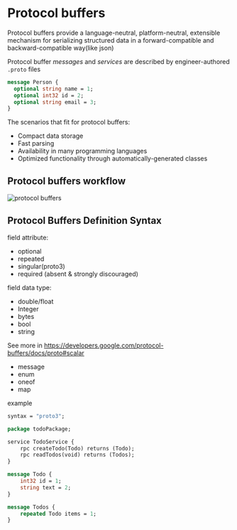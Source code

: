 # Protocol buffers 

Protocol buffers provide a language-neutral, platform-neutral, extensible mechanism for serializing structured data in a forward-compatible and backward-compatible way(like json)

Protocol buffer *messages* and *services* are described by engineer-authored `.proto` files

```protobuf
message Person {
  optional string name = 1;
  optional int32 id = 2;
  optional string email = 3;
}
```

The scenarios that fit for protocol buffers:

- Compact data storage
- Fast parsing
- Availability in many programming languages
- Optimized functionality through automatically-generated classes

## Protocol buffers workflow

![protocol buffers](https://developers.google.com/static/protocol-buffers/docs/images/protocol-buffers-concepts.png)

## Protocol Buffers Definition Syntax

field attribute:

- optional
- repeated
- singular(proto3)
- required (absent & strongly discouraged)

field data type:

- double/float
- Integer
- bytes
- bool
- string

See more in https://developers.google.com/protocol-buffers/docs/proto#scalar

- message
- enum
- oneof
- map





example

```protobuf
syntax = "proto3";

package todoPackage;

service TodoService {
    rpc createTodo(Todo) returns (Todo);
    rpc readTodos(void) returns (Todos);
}

message Todo {
    int32 id = 1;
    string text = 2;
}

message Todos {
    repeated Todo items = 1;
}
```

